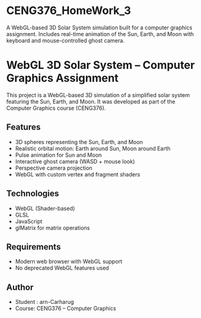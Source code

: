 # CENG376_HomeWork_3
A WebGL-based 3D Solar System simulation built for a computer graphics assignment. Includes real-time animation of the Sun, Earth, and Moon with keyboard and mouse-controlled ghost camera.

# WebGL 3D Solar System – Computer Graphics Assignment

This project is a WebGL-based 3D simulation of a simplified solar system featuring the Sun, Earth, and Moon. It was developed as part of the Computer Graphics course (CENG376).

## Features
- 3D spheres representing the Sun, Earth, and Moon
- Realistic orbital motion: Earth around Sun, Moon around Earth
- Pulse animation for Sun and Moon
- Interactive ghost camera (WASD + mouse look)
- Perspective camera projection
- WebGL with custom vertex and fragment shaders

## Technologies
- WebGL (Shader-based)
- GLSL
- JavaScript
- glMatrix for matrix operations

## Requirements
- Modern web browser with WebGL support
- No deprecated WebGL features used

## Author
- Student : arn-Carharug
- Course: CENG376 – Computer Graphics
